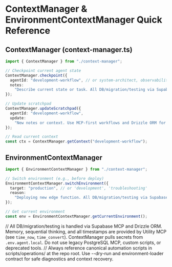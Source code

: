# ContextManager & EnvironmentContextManager Quick Reference

## ContextManager (context-manager.ts)

```ts
import { ContextManager } from "./context-manager";

// Checkpoint current agent state
ContextManager.checkpoint({
  agentId: "development-workflow", // or system-architect, observability, production-ops
  notes:
    "Describe current state or task. All DB/migration/testing via Supabase MCP or Drizzle ORM.",
});

// Update scratchpad
ContextManager.updateScratchpad({
  agentId: "development-workflow",
  update:
    "New notes or context. Use MCP-first workflows and Drizzle ORM for queries.",
});

// Read current context
const ctx = ContextManager.getContext("development-workflow");
```

## EnvironmentContextManager

```ts
import { EnvironmentContextManager } from "./context-manager";

// Switch environment (e.g., before deploy)
EnvironmentContextManager.switchEnvironment({
  target: "production", // or 'development', 'troubleshooting'
  reason:
    "Deploying new edge function. All DB/migration/testing via Supabase MCP or Drizzle ORM.",
});

// Get current environment
const env = EnvironmentContextManager.getCurrentEnvironment();
```

// All DB/migration/testing is handled via Supabase MCP and Drizzle ORM. Memory, sequential thinking, and all timestamps are provided by Utility MCP (see `time_now`, `time_convert`). ContextManager pulls secrets from `.env.agent.local`. Do not use legacy PostgreSQL MCP, custom scripts, or deprecated tools.
// Always reference canonical automation scripts in scripts/operations/ at the repo root. Use --dry-run and environment-loader contract for safe diagnostics and context recovery.
